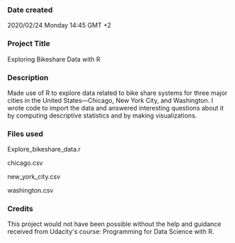 ### Date created
2020/02/24 Monday 14:45 GMT +2

### Project Title
Exploring Bikeshare Data with R

### Description
Made use of R to explore data related to bike share systems for three major cities in the United States—Chicago, New York City, and Washington. I wrote code to import the data and answered interesting questions about it by computing descriptive statistics and by making visualizations.

### Files used
Explore_bikeshare_data.r

chicago.csv

new_york_city.csv

washington.csv

### Credits
This project would not have been possible without the help and guidance received from Udacity's course: Programming for Data Science with R.
